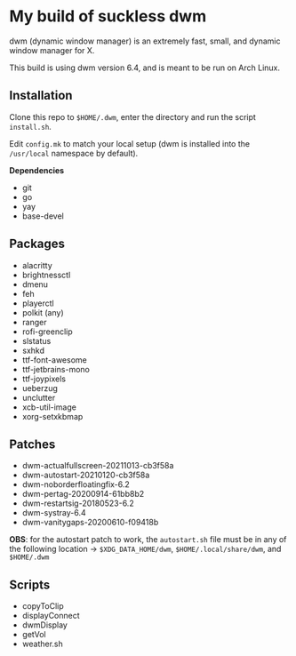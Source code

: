 # My build of suckless dwm

dwm (dynamic window manager) is an extremely fast, small, and dynamic window manager for X.

This build is using dwm version 6.4, and is meant to be run on Arch Linux.

## Installation

Clone this repo to `$HOME/.dwm`, enter the directory and run the script `install.sh`.

Edit `config.mk` to match your local setup (dwm is installed into
the `/usr/local` namespace by default).

**Dependencies**

- git
- go
- yay
- base-devel

## Packages

- alacritty
- brightnessctl
- dmenu
- feh
- playerctl
- polkit (any)
- ranger
- rofi-greenclip
- slstatus
- sxhkd
- ttf-font-awesome
- ttf-jetbrains-mono
- ttf-joypixels
- ueberzug
- unclutter
- xcb-util-image
- xorg-setxkbmap

## Patches

- dwm-actualfullscreen-20211013-cb3f58a
- dwm-autostart-20210120-cb3f58a
- dwm-noborderfloatingfix-6.2
- dwm-pertag-20200914-61bb8b2
- dwm-restartsig-20180523-6.2
- dwm-systray-6.4
- dwm-vanitygaps-20200610-f09418b

**OBS**: for the autostart patch to work, the `autostart.sh` file must be in any of the following location -> `$XDG_DATA_HOME/dwm`, `$HOME/.local/share/dwm`, and `$HOME/.dwm` 

## Scripts

- copyToClip
- displayConnect
- dwmDisplay
- getVol
- weather.sh

